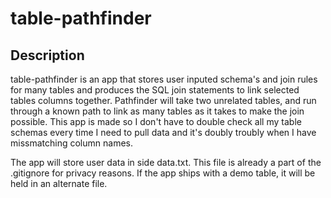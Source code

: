 # table-pathfinder
## Description
table-pathfinder is an app that stores user inputed schema's and join rules for many tables and produces the SQL join statements to link selected tables columns together. Pathfinder will take two unrelated tables, and run through a known path to link as many tables as it takes to make the join possible. This app is made so I don't have to double check all my table schemas every time I need to pull data and it's doubly troubly when I have missmatching column names.


The app will store user data in side data.txt. This file is already a part of the .gitignore for privacy reasons. If the app ships with a demo table, it will be held in an alternate file.